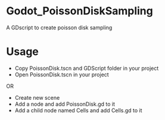 # Godot_PoissonDiskSampling
 A GDscript to create poisson disk sampling


# Usage

- Copy PoissonDisk.tscn and GDScript folder in your project
 - Open PoissonDisk.tscn in your project
 
OR
 
 - Create new scene
 - Add a node and add PoissonDisk.gd to it
 - Add a child node named Cells and add Cells.gd to it
 

